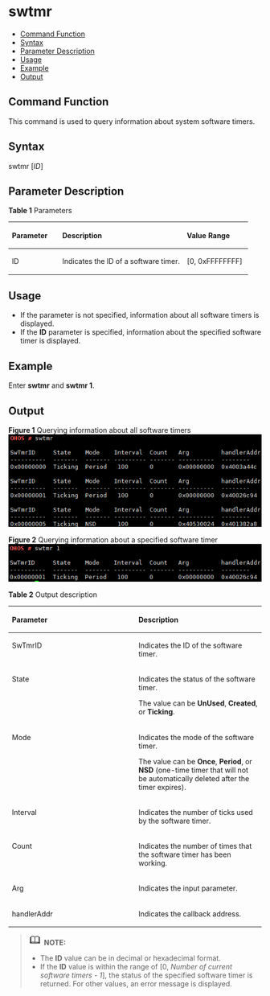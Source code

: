 # swtmr<a name="EN-US_TOPIC_0000001051611538"></a>

-   [Command Function](#section166171064814)
-   [Syntax](#section424011111682)
-   [Parameter Description](#section1268410459465)
-   [Usage](#section169806213815)
-   [Example](#section16676026389)
-   [Output](#section1541991614710)

## Command Function<a name="section166171064814"></a>

This command is used to query information about system software timers.

## Syntax<a name="section424011111682"></a>

swtmr \[_ID_\]

## Parameter Description<a name="section1268410459465"></a>

**Table  1**  Parameters

<a name="table517mcpsimp"></a>
<table><thead align="left"><tr id="row523mcpsimp"><th class="cellrowborder" valign="top" width="21%" id="mcps1.2.4.1.1"><p id="p525mcpsimp"><a name="p525mcpsimp"></a><a name="p525mcpsimp"></a><strong id="b28751015911"><a name="b28751015911"></a><a name="b28751015911"></a>Parameter</strong></p>
</th>
<th class="cellrowborder" valign="top" width="52%" id="mcps1.2.4.1.2"><p id="p527mcpsimp"><a name="p527mcpsimp"></a><a name="p527mcpsimp"></a><strong id="b16241861799"><a name="b16241861799"></a><a name="b16241861799"></a>Description</strong></p>
</th>
<th class="cellrowborder" valign="top" width="27%" id="mcps1.2.4.1.3"><p id="p529mcpsimp"><a name="p529mcpsimp"></a><a name="p529mcpsimp"></a><strong id="b2712206132817"><a name="b2712206132817"></a><a name="b2712206132817"></a>Value Range</strong></p>
</th>
</tr>
</thead>
<tbody><tr id="row530mcpsimp"><td class="cellrowborder" valign="top" width="21%" headers="mcps1.2.4.1.1 "><p id="p532mcpsimp"><a name="p532mcpsimp"></a><a name="p532mcpsimp"></a>ID</p>
</td>
<td class="cellrowborder" valign="top" width="52%" headers="mcps1.2.4.1.2 "><p id="p534mcpsimp"><a name="p534mcpsimp"></a><a name="p534mcpsimp"></a>Indicates the ID of a software timer.</p>
</td>
<td class="cellrowborder" valign="top" width="27%" headers="mcps1.2.4.1.3 "><p id="p536mcpsimp"><a name="p536mcpsimp"></a><a name="p536mcpsimp"></a>[0, 0xFFFFFFFF]</p>
</td>
</tr>
</tbody>
</table>

## Usage<a name="section169806213815"></a>

-   If the parameter is not specified, information about all software timers is displayed.
-   If the  **ID**  parameter is specified, information about the specified software timer is displayed.

## Example<a name="section16676026389"></a>

Enter  **swtmr**  and  **swtmr 1**.

## Output<a name="section1541991614710"></a>

**Figure  1**  Querying information about all software timers<a name="fig9860611451"></a>  
![](figure/querying-information-about-all-software-timers.png "querying-information-about-all-software-timers")

**Figure  2**  Querying information about a specified software timer<a name="fig22051415124512"></a>  
![](figure/querying-information-about-a-specified-software-timer.png "querying-information-about-a-specified-software-timer")

**Table  2**  Output description

<a name="table551mcpsimp"></a>
<table><thead align="left"><tr id="row556mcpsimp"><th class="cellrowborder" valign="top" width="50%" id="mcps1.2.3.1.1"><p id="p558mcpsimp"><a name="p558mcpsimp"></a><a name="p558mcpsimp"></a>Parameter</p>
</th>
<th class="cellrowborder" valign="top" width="50%" id="mcps1.2.3.1.2"><p id="p560mcpsimp"><a name="p560mcpsimp"></a><a name="p560mcpsimp"></a>Description</p>
</th>
</tr>
</thead>
<tbody><tr id="row561mcpsimp"><td class="cellrowborder" valign="top" width="50%" headers="mcps1.2.3.1.1 "><p id="p563mcpsimp"><a name="p563mcpsimp"></a><a name="p563mcpsimp"></a>SwTmrID</p>
</td>
<td class="cellrowborder" valign="top" width="50%" headers="mcps1.2.3.1.2 "><p id="p565mcpsimp"><a name="p565mcpsimp"></a><a name="p565mcpsimp"></a>Indicates the ID of the software timer.</p>
</td>
</tr>
<tr id="row566mcpsimp"><td class="cellrowborder" valign="top" width="50%" headers="mcps1.2.3.1.1 "><p id="p568mcpsimp"><a name="p568mcpsimp"></a><a name="p568mcpsimp"></a>State</p>
</td>
<td class="cellrowborder" valign="top" width="50%" headers="mcps1.2.3.1.2 "><p id="p570mcpsimp"><a name="p570mcpsimp"></a><a name="p570mcpsimp"></a>Indicates the status of the software timer.</p>
<p id="p88402543474"><a name="p88402543474"></a><a name="p88402543474"></a>The value can be <strong id="b10351548112016"><a name="b10351548112016"></a><a name="b10351548112016"></a>UnUsed</strong>, <strong id="b1714715501204"><a name="b1714715501204"></a><a name="b1714715501204"></a>Created</strong>, or <strong id="b36981653142018"><a name="b36981653142018"></a><a name="b36981653142018"></a>Ticking</strong>.</p>
</td>
</tr>
<tr id="row571mcpsimp"><td class="cellrowborder" valign="top" width="50%" headers="mcps1.2.3.1.1 "><p id="p573mcpsimp"><a name="p573mcpsimp"></a><a name="p573mcpsimp"></a>Mode</p>
</td>
<td class="cellrowborder" valign="top" width="50%" headers="mcps1.2.3.1.2 "><p id="p575mcpsimp"><a name="p575mcpsimp"></a><a name="p575mcpsimp"></a>Indicates the mode of the software timer.</p>
<p id="p657320204499"><a name="p657320204499"></a><a name="p657320204499"></a>The value can be <strong id="b1291181502310"><a name="b1291181502310"></a><a name="b1291181502310"></a>Once</strong>, <strong id="b12266317112316"><a name="b12266317112316"></a><a name="b12266317112316"></a>Period</strong>, or <strong id="b1736331919234"><a name="b1736331919234"></a><a name="b1736331919234"></a>NSD</strong> (one-time timer that will not be automatically deleted after the timer expires).</p>
</td>
</tr>
<tr id="row576mcpsimp"><td class="cellrowborder" valign="top" width="50%" headers="mcps1.2.3.1.1 "><p id="p578mcpsimp"><a name="p578mcpsimp"></a><a name="p578mcpsimp"></a>Interval</p>
</td>
<td class="cellrowborder" valign="top" width="50%" headers="mcps1.2.3.1.2 "><p id="p580mcpsimp"><a name="p580mcpsimp"></a><a name="p580mcpsimp"></a>Indicates the number of ticks used by the software timer.</p>
</td>
</tr>
<tr id="row581mcpsimp"><td class="cellrowborder" valign="top" width="50%" headers="mcps1.2.3.1.1 "><p id="p583mcpsimp"><a name="p583mcpsimp"></a><a name="p583mcpsimp"></a>Count</p>
</td>
<td class="cellrowborder" valign="top" width="50%" headers="mcps1.2.3.1.2 "><p id="p585mcpsimp"><a name="p585mcpsimp"></a><a name="p585mcpsimp"></a>Indicates the number of times that the software timer has been working.</p>
</td>
</tr>
<tr id="row586mcpsimp"><td class="cellrowborder" valign="top" width="50%" headers="mcps1.2.3.1.1 "><p id="p588mcpsimp"><a name="p588mcpsimp"></a><a name="p588mcpsimp"></a>Arg</p>
</td>
<td class="cellrowborder" valign="top" width="50%" headers="mcps1.2.3.1.2 "><p id="p590mcpsimp"><a name="p590mcpsimp"></a><a name="p590mcpsimp"></a>Indicates the input parameter.</p>
</td>
</tr>
<tr id="row591mcpsimp"><td class="cellrowborder" valign="top" width="50%" headers="mcps1.2.3.1.1 "><p id="p593mcpsimp"><a name="p593mcpsimp"></a><a name="p593mcpsimp"></a>handlerAddr</p>
</td>
<td class="cellrowborder" valign="top" width="50%" headers="mcps1.2.3.1.2 "><p id="p595mcpsimp"><a name="p595mcpsimp"></a><a name="p595mcpsimp"></a>Indicates the callback address.</p>
</td>
</tr>
</tbody>
</table>

>![](../public_sys-resources/icon-note.gif) **NOTE:** 
>-   The  **ID**  value can be in decimal or hexadecimal format.
>-   If the  **ID**  value is within the range of \[0,  _Number of current software timers - 1_\], the status of the specified software timer is returned. For other values, an error message is displayed.

